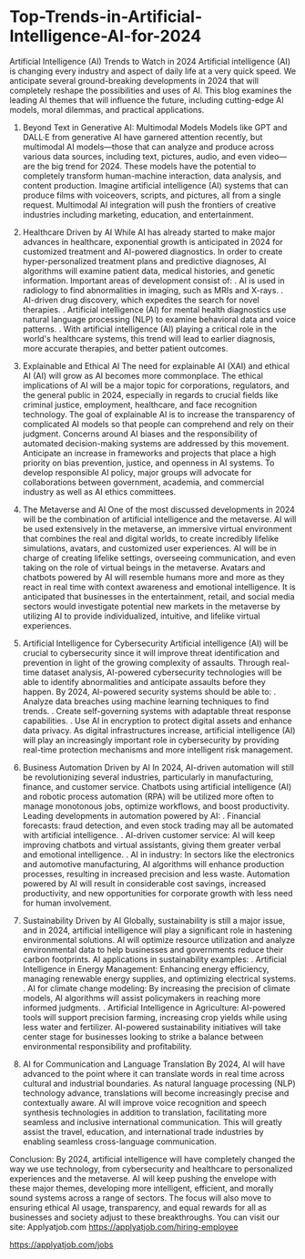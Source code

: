 # Top-Trends-in-Artificial-Intelligence-AI-for-2024
Artificial Intelligence (AI) Trends to Watch in 2024
Artificial intelligence (AI) is changing every industry and aspect of daily life at a very quick speed. We anticipate several ground-breaking developments in 2024 that will completely reshape the possibilities and uses of AI. This blog examines the leading AI themes that will influence the future, including cutting-edge AI models, moral dilemmas, and practical applications.

1. Beyond Text in Generative AI: Multimodal Models
Models like GPT and DALL·E from generative AI have garnered attention recently, but multimodal AI models—those that can analyze and produce across various data sources, including text, pictures, audio, and even video—are the big trend for 2024. These models have the potential to completely transform human-machine interaction, data analysis, and content production. Imagine artificial intelligence (AI) systems that can produce films with voiceovers, scripts, and pictures, all from a single request. Multimodal AI integration will push the frontiers of creative industries including marketing, education, and entertainment.

2. Healthcare Driven by AI
While AI has already started to make major advances in healthcare, exponential growth is anticipated in 2024 for customized treatment and AI-powered diagnostics. In order to create hyper-personalized treatment plans and predictive diagnoses, AI algorithms will examine patient data, medical histories, and genetic information.
Important areas of development consist of:
. AI is used in radiology to find abnormalities in imaging, such as MRIs and X-rays.
. AI-driven drug discovery, which expedites the search for novel therapies.
. Artificial intelligence (AI) for mental health diagnostics use natural language processing (NLP) to examine behavioral data and voice patterns.
. With artificial intelligence (AI) playing a critical role in the world's healthcare systems, this trend will lead to earlier diagnosis, more accurate therapies, and better patient outcomes.

3. Explainable and Ethical AI
The need for explainable AI (XAI) and ethical AI (AI) will grow as AI becomes more commonplace. The ethical implications of AI will be a major topic for corporations, regulators, and the general public in 2024, especially in regards to crucial fields like criminal justice, employment, healthcare, and face recognition technology. The goal of explainable AI is to increase the transparency of complicated AI models so that people can comprehend and rely on their judgment. Concerns around AI biases and the responsibility of automated decision-making systems are addressed by this movement. Anticipate an increase in frameworks and projects that place a high priority on bias prevention, justice, and openness in AI systems. To develop responsible AI policy, major groups will advocate for collaborations between government, academia, and commercial industry as well as AI ethics committees.

4. The Metaverse and AI
One of the most discussed developments in 2024 will be the combination of artificial intelligence and the metaverse. AI will be used extensively in the metaverse, an immersive virtual environment that combines the real and digital worlds, to create incredibly lifelike simulations, avatars, and customized user experiences. AI will be in charge of creating lifelike settings, overseeing communication, and even taking on the role of virtual beings in the metaverse. Avatars and chatbots powered by AI will resemble humans more and more as they react in real time with context awareness and emotional intelligence. It is anticipated that businesses in the entertainment, retail, and social media sectors would investigate potential new markets in the metaverse by utilizing AI to provide individualized, intuitive, and lifelike virtual experiences.

5. Artificial Intelligence for Cybersecurity
Artificial intelligence (AI) will be crucial to cybersecurity since it will improve threat identification and prevention in light of the growing complexity of assaults. Through real-time dataset analysis, AI-powered cybersecurity technologies will be able to identify abnormalities and anticipate assaults before they happen.
By 2024, AI-powered security systems should be able to:
. Analyze data breaches using machine learning techniques to find trends.
. Create self-governing systems with adaptable threat response capabilities.
. Use AI in encryption to protect digital assets and enhance data privacy.
As digital infrastructures increase, artificial intelligence (AI) will play an increasingly important role in cybersecurity by providing real-time protection mechanisms and more intelligent risk management.

6. Business Automation Driven by AI
In 2024, AI-driven automation will still be revolutionizing several industries, particularly in manufacturing, finance, and customer service. Chatbots using artificial intelligence (AI) and robotic process automation (RPA) will be utilized more often to manage monotonous jobs, optimize workflows, and boost productivity.
Leading developments in automation powered by AI:
. Financial forecasts: fraud detection, and even stock trading may all be automated with artificial intelligence.
. AI-driven customer service: AI will keep improving chatbots and virtual assistants, giving them greater verbal and emotional intelligence.
. AI in industry: In sectors like the electronics and automotive manufacturing, AI algorithms will enhance production processes, resulting in increased precision and less waste.
Automation powered by AI will result in considerable cost savings, increased productivity, and new opportunities for corporate growth with less need for human involvement.

7. Sustainability Driven by AI
Globally, sustainability is still a major issue, and in 2024, artificial intelligence will play a significant role in hastening environmental solutions. AI will optimize resource utilization and analyze environmental data to help businesses and governments reduce their carbon footprints.
AI applications in sustainability examples:
. Artificial Intelligence in Energy Management: Enhancing energy efficiency, managing renewable energy supplies, and optimizing electrical systems.
. AI for climate change modeling: By increasing the precision of climate models, AI algorithms will assist policymakers in reaching more informed judgments.
. Artificial Intelligence in Agriculture: AI-powered tools will support precision farming, increasing crop yields while using less water and fertilizer.
AI-powered sustainability initiatives will take center stage for businesses looking to strike a balance between environmental responsibility and profitability.

8. AI for Communication and Language Translation
By 2024, AI will have advanced to the point where it can translate words in real time across cultural and industrial boundaries. As natural language processing (NLP) technology advance, translations will become increasingly precise and contextually aware. AI will improve voice recognition and speech synthesis technologies in addition to translation, facilitating more seamless and inclusive international communication. This will greatly assist the travel, education, and international trade industries by enabling seamless cross-language communication.

Conclusion:
By 2024, artificial intelligence will have completely changed the way we use technology, from cybersecurity and healthcare to personalized experiences and the metaverse. AI will keep pushing the envelope with these major themes, developing more intelligent, efficient, and morally sound systems across a range of sectors. The focus will also move to ensuring ethical AI usage, transparency, and equal rewards for all as businesses and society adjust to these breakthroughs.
You can visit our site: Applyatjob.com
 https://applyatjob.com/hiring-employee

https://applyatjob.com/jobs

